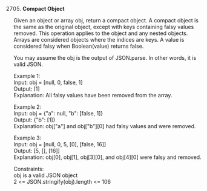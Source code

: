 2705. **Compact Object**

Given an object or array obj, return a compact object. A compact object is the same as the original object, except with keys containing falsy values removed. This operation applies to the object and any nested objects. Arrays are considered objects where the indices are keys. A value is considered falsy when Boolean(value) returns false.<br>

You may assume the obj is the output of JSON.parse. In other words, it is valid JSON.<br>

 

Example 1:<br>
Input: obj = [null, 0, false, 1]<br>
Output: [1]<br>
Explanation: All falsy values have been removed from the array.<br>

Example 2:<br>
Input: obj = {"a": null, "b": [false, 1]}<br>
Output: {"b": [1]}<br>
Explanation: obj["a"] and obj["b"][0] had falsy values and were removed.<br>

Example 3:<br>
Input: obj = [null, 0, 5, [0], [false, 16]]<br>
Output: [5, [], [16]]<br>
Explanation: obj[0], obj[1], obj[3][0], and obj[4][0] were falsy and removed.<br>

Constraints:<br>
obj is a valid JSON object<br>
2 <= JSON.stringify(obj).length <= 106
